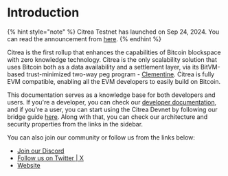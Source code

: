 # Introduction

{% hint style="note" %}
Citrea Testnet has launched on Sep 24, 2024. You can read the announcement from [here](www.blog.citrea.xyz/citrea-testnet-live-on-bitcoin-testnet4/). 
{% endhint %}

Citrea is the first rollup that enhances the capabilities of Bitcoin blockspace with zero knowledge technology. Citrea is the only scalability solution that uses Bitcoin both as a data availability and a settlement layer, via its BitVM-based trust-minimized two-way peg program - [Clementine](https://www.blog.citrea.xyz/unveiling-clementine/). Citrea is fully EVM compatible, enabling all the EVM developers to easily build on Bitcoin. 


This documentation serves as a knowledge base for both developers and users. If you're a developer, you can check our [developer documentation](/developer-documentation/), and if you're a user, you can start using the Citrea Devnet by following our bridge guide [here](/users/how-to-use-bridge.md). Along with that, you can check our architecture and security properties from the links in the sidebar.

You can also join our community or follow us from the links below:
- [Join our Discord](https://discord.gg/citrea)
- [Follow us on Twitter | X](https://x.com/citrea_xyz)
- [Website](https://citrea.xyz)